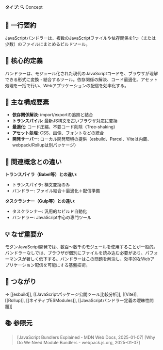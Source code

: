 **タイプ**: 🔍 Concept

## 📝 一行要約
JavaScriptバンドラーは、複数のJavaScriptファイルや依存関係を1つ（または少数）のファイルにまとめるビルドツール。

## 🎯 核心的定義
バンドラーは、モジュール化された現代のJavaScriptコードを、ブラウザが理解できる形式に変換・結合するツール。依存関係の解決、コード最適化、アセット処理を一括で行い、Webアプリケーションの配信を効率化する。

## 🌟 主な構成要素
- **依存関係解決**: import/exportの追跡と結合
- **トランスパイル**: 最新JS構文を古いブラウザ対応に変換
- **最適化**: コード圧縮、不要コード削除（Tree-shaking）
- **アセット処理**: CSS、画像、フォントなどの統合
- **開発サーバー**: ローカル開発環境の提供（esbuild、Parcel、Viteは内蔵、webpack/Rollupは別パッケージ）

## 🔄 関連概念との違い
**トランスパイラ（Babel等）との違い**:
- トランスパイラ: 構文変換のみ
- バンドラー: ファイル結合＋最適化＋配信準備

**タスクランナー（Gulp等）との違い**:
- タスクランナー: 汎用的なビルド自動化
- バンドラー: JavaScript中心の専門ツール

## 💡 なぜ重要か
モダンJavaScript開発では、数百〜数千のモジュールを使用することが一般的。バンドラーなしでは、ブラウザが個別にファイルを読み込む必要があり、パフォーマンスが著しく低下する。バンドラーはこの問題を解決し、効率的なWebアプリケーション配信を可能にする基盤技術。

## 🔗 つながり
→ [[esbuild]], [[JavaScriptパッケージ公開ツール比較分析]], [[Vite]], [[Rollup]], [[ネイティブESModules]], [[JavaScriptバンドラー定義の曖昧性問題]]

## 📚 参照元
> [JavaScript Bundlers Explained - MDN Web Docs, 2025-01-07]
> [Why Do We Need Module Bundlers - webpack.js.org, 2025-01-07]